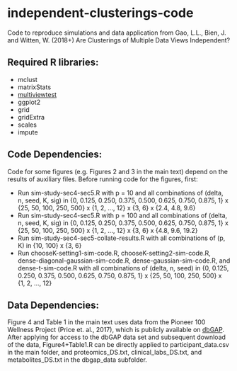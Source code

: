 # independent-clusterings-code
Code to reproduce simulations and data application from Gao, L.L., Bien, J. and Witten, W. (2018+) Are Clusterings of Multiple Data Views Independent?

## Required R libraries:
* mclust
* matrixStats
* [multiviewtest](https://github.com/lucylgao/multiviewtest)
* ggplot2
* grid
* gridExtra
* scales
* impute

## Code Dependencies: 
Code for some figures (e.g. Figures 2 and 3 in the main text) depend on the results of auxiliary files. Before running code for the figures, first: 
* Run sim-study-sec4-sec5.R with p = 10 and all combinations of (delta, n, seed, K, sig) in {0, 0.125, 0.250, 0.375, 0.500, 0.625, 0.750, 0.875, 1} x {25, 50, 100, 250, 500} x {1, 2, ..., 12} x {3, 6} x {2.4, 4.8, 9.6}
* Run sim-study-sec4-sec5.R with p = 100 and all combinations of (delta, n, seed, K, sig) in {0, 0.125, 0.250, 0.375, 0.500, 0.625, 0.750, 0.875, 1} x {25, 50, 100, 250, 500} x {1, 2, ..., 12} x {3, 6} x {4.8, 9.6, 19.2}
* Run sim-study-sec4-sec5-collate-results.R with all combinations of (p, K) in {10, 100} x {3, 6}
* Run chooseK-setting1-sim-code.R, chooseK-setting2-sim-code.R, dense-diagonal-gaussian-sim-code.R, dense-gaussian-sim-code.R, and dense-t-sim-code.R with all combinations of (delta, n, seed) in {0, 0.125, 0.250, 0.375, 0.500, 0.625, 0.750, 0.875, 1} x {25, 50, 100, 250, 500} x {1, 2, ..., 12}

## Data Dependencies:
Figure 4 and Table 1 in the main text uses data from the Pioneer 100 Wellness Project (Price et. al., 2017), which is publicly available on [dbGAP](https://www.ncbi.nlm.nih.gov/projects/gap/cgi-bin/molecular.cgi?study_id=phs001363.v1.p1&phv=301385&phd=&pha=&pht=6518&phvf=&phdf=&phaf=&phtf=&dssp=1&consent=&temp=1). After applying for access to the dbGAP data set and subsequent download of the data, Figure4+Table1.R can be directly applied to participant_data.csv in the main folder, and proteomics_DS.txt, clinical_labs_DS.txt, and metabolites_DS.txt in the dbgap_data subfolder. 
